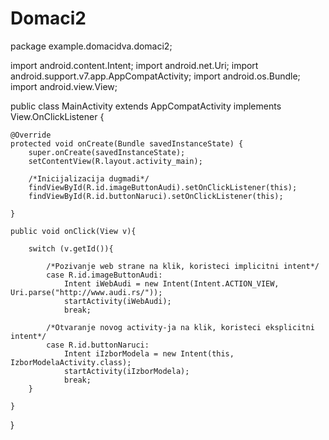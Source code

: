 # Domaci2

package example.domacidva.domaci2;

import android.content.Intent;
import android.net.Uri;
import android.support.v7.app.AppCompatActivity;
import android.os.Bundle;
import android.view.View;

public class MainActivity extends AppCompatActivity implements View.OnClickListener {

    @Override
    protected void onCreate(Bundle savedInstanceState) {
        super.onCreate(savedInstanceState);
        setContentView(R.layout.activity_main);

        /*Inicijalizacija dugmadi*/
        findViewById(R.id.imageButtonAudi).setOnClickListener(this);
        findViewById(R.id.buttonNaruci).setOnClickListener(this);

    }

    public void onClick(View v){

        switch (v.getId()){

            /*Pozivanje web strane na klik, koristeci implicitni intent*/
            case R.id.imageButtonAudi:
                Intent iWebAudi = new Intent(Intent.ACTION_VIEW, Uri.parse("http://www.audi.rs/"));
                startActivity(iWebAudi);
                break;

            /*Otvaranje novog activity-ja na klik, koristeci eksplicitni intent*/
            case R.id.buttonNaruci:
                Intent iIzborModela = new Intent(this, IzborModelaActivity.class);
                startActivity(iIzborModela);
                break;
        }

    }
}
